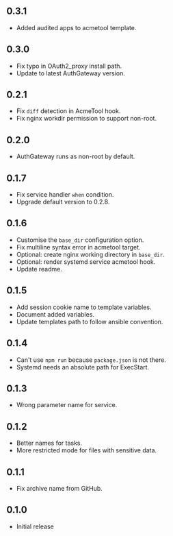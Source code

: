 0.3.1
-----
* Added audited apps to acmetool template.

0.3.0
-----
* Fix typo in OAuth2_proxy install path.
* Update to latest AuthGateway version.

0.2.1
-----
* Fix `diff` detection in AcmeTool hook.
* Fix nginx workdir permission to support non-root.

0.2.0
-----
* AuthGateway runs as non-root by default.

0.1.7
-----
* Fix service handler `when` condition.
* Upgrade default version to 0.2.8.

0.1.6
-----
* Customise the `base_dir` configuration option.
* Fix multiline syntax error in acmetool target.
* Optional: create nginx working directory in `base_dir`.
* Optional: render systemd service acmetool hook.
* Update readme.

0.1.5
-----
* Add session cookie name to template variables.
* Document added variables.
* Update templates path to follow ansible convention.

0.1.4
-----
* Can't use `npm run` because `package.json` is not there.
* Systemd needs an absolute path for ExecStart.

0.1.3
-----
* Wrong parameter name for service.

0.1.2
-----
* Better names for tasks.
* More restricted mode for files with sensitive data.

0.1.1
-----
* Fix archive name from GitHub.

0.1.0
-----
* Initial release
